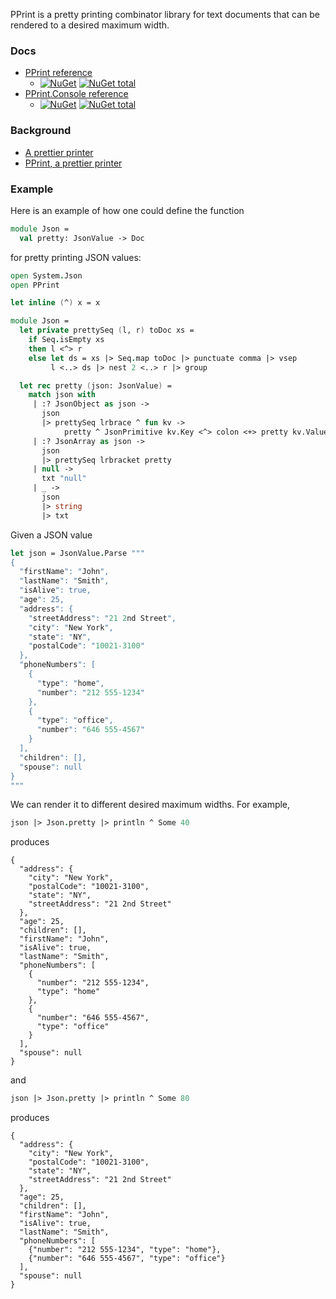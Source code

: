 PPrint is a pretty printing combinator library for text documents that can be
rendered to a desired maximum width.

### Docs

* [PPrint reference](http://polytypic.github.io/PPrint/PPrint.html)
  * [![NuGet](https://img.shields.io/nuget/v/PPrint.svg)](https://www.nuget.org/packages/PPrint/) [![NuGet total](https://img.shields.io/nuget/dt/PPrint.svg)](https://www.nuget.org/packages/PPrint/)
* [PPrint.Console reference](http://polytypic.github.io/PPrint/PPrint.Console.html)
  * [![NuGet](https://img.shields.io/nuget/v/PPrint.Console.svg)](https://www.nuget.org/packages/PPrint.Console/) [![NuGet total](https://img.shields.io/nuget/dt/PPrint.Console.svg)](https://www.nuget.org/packages/PPrint.Console/)

### Background

* [A prettier printer](http://homepages.inf.ed.ac.uk/wadler/papers/prettier/prettier.pdf)
* [PPrint, a prettier printer](http://research.microsoft.com/en-us/um/people/daan/download/pprint/pprint.html)

### Example

Here is an example of how one could define the function

```fsharp
module Json =
  val pretty: JsonValue -> Doc
```

for pretty printing JSON values:

```fsharp
open System.Json
open PPrint

let inline (^) x = x

module Json =
  let private prettySeq (l, r) toDoc xs =
    if Seq.isEmpty xs
    then l <^> r
    else let ds = xs |> Seq.map toDoc |> punctuate comma |> vsep
         l <..> ds |> nest 2 <..> r |> group

  let rec pretty (json: JsonValue) =
    match json with
     | :? JsonObject as json ->
       json
       |> prettySeq lrbrace ^ fun kv ->
            pretty ^ JsonPrimitive kv.Key <^> colon <+> pretty kv.Value
     | :? JsonArray as json ->
       json
       |> prettySeq lrbracket pretty
     | null ->
       txt "null"
     | _ ->
       json
       |> string
       |> txt
```

Given a JSON value

```fsharp
let json = JsonValue.Parse """
{
  "firstName": "John",
  "lastName": "Smith",
  "isAlive": true,
  "age": 25,
  "address": {
    "streetAddress": "21 2nd Street",
    "city": "New York",
    "state": "NY",
    "postalCode": "10021-3100"
  },
  "phoneNumbers": [
    {
      "type": "home",
      "number": "212 555-1234"
    },
    {
      "type": "office",
      "number": "646 555-4567"
    }
  ],
  "children": [],
  "spouse": null
}
"""
```

We can render it to different desired maximum widths.  For example,

```fsharp
json |> Json.pretty |> println ^ Some 40
```

produces

```
{
  "address": {
    "city": "New York",
    "postalCode": "10021-3100",
    "state": "NY",
    "streetAddress": "21 2nd Street"
  },
  "age": 25,
  "children": [],
  "firstName": "John",
  "isAlive": true,
  "lastName": "Smith",
  "phoneNumbers": [
    {
      "number": "212 555-1234",
      "type": "home"
    },
    {
      "number": "646 555-4567",
      "type": "office"
    }
  ],
  "spouse": null
}
```

and

```fsharp
json |> Json.pretty |> println ^ Some 80
```

produces

```
{
  "address": {
    "city": "New York",
    "postalCode": "10021-3100",
    "state": "NY",
    "streetAddress": "21 2nd Street"
  },
  "age": 25,
  "children": [],
  "firstName": "John",
  "isAlive": true,
  "lastName": "Smith",
  "phoneNumbers": [
    {"number": "212 555-1234", "type": "home"},
    {"number": "646 555-4567", "type": "office"}
  ],
  "spouse": null
}
```
